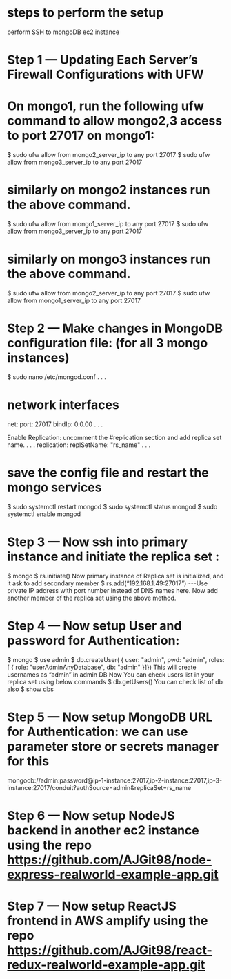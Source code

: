 # steps to perform the setup
perform SSH to mongoDB ec2 instance
# Step 1 — Updating Each Server’s Firewall Configurations with UFW

# On mongo1, run the following ufw command to allow mongo2,3 access to port 27017 on mongo1:
$ sudo ufw allow from mongo2_server_ip to any port 27017
$ sudo ufw allow from mongo3_server_ip to any port 27017

# similarly on mongo2 instances run the above command.
$ sudo ufw allow from mongo1_server_ip to any port 27017
$ sudo ufw allow from mongo3_server_ip to any port 27017

# similarly on mongo3 instances run the above command.
$ sudo ufw allow from mongo2_server_ip to any port 27017
$ sudo ufw allow from mongo1_server_ip to any port 27017

# Step 2 — Make changes in MongoDB configuration file: (for all 3 mongo instances)
$ sudo nano /etc/mongod.conf
. . .
# network interfaces
net:
  port: 27017
  bindIp: 0.0.00
. . .

Enable Replication: uncomment the #replication section and add replica set name.
. . .
replication:
  replSetName: "rs_name"
. . . 

# save the config file and restart the mongo services
$ sudo systemctl restart mongod
$ sudo systemctl status mongod
$ sudo systemctl enable mongod

# Step 3 — Now ssh into primary instance and initiate the replica set :
$ mongo
$ rs.initiate()
Now primary instance of Replica set is initialized, and it ask to add secondary member 
$ rs.add(“192.168.1.49:27017”) ---Use private IP address with port number instead of DNS names here.
Now add another member of the replica set using the above method.

# Step 4 — Now setup User and password for Authentication:
$ mongo
$ use admin
$ db.createUser( { user: "admin", pwd: "admin", roles: [ { role: "userAdminAnyDatabase", db: "admin" }]})
This will create usernames as “admin” in admin DB
Now You can check users list in your replica set using below commands
$ db.getUsers()
You can check list of db also
$ show dbs

# Step 5 — Now setup MongoDB URL for Authentication: we can use parameter store or secrets manager for this
mongodb://admin:password@ip-1-instance:27017,ip-2-instance:27017,ip-3-instance:27017/conduit?authSource=admin&replicaSet=rs_name

# Step 6 — Now setup NodeJS backend in another ec2 instance using the repo https://github.com/AJGit98/node-express-realworld-example-app.git
# Step 7 — Now setup ReactJS frontend in AWS amplify using the repo https://github.com/AJGit98/react-redux-realworld-example-app.git 
